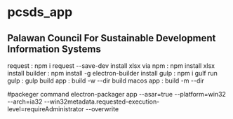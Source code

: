 # pcsds_app
<h2>Palawan Council For Sustainable Development Information Systems</h2>

request : npm i request --save-dev
install xlsx via npm : npm install xlsx
install builder : npm install -g electron-builder
install gulp : npm i gulf
run gulp : gulp
build app : build -w --dir
build macos app : build -m --dir


#packeger command
electron-packager app --asar=true --platform=win32 --arch=ia32 --win32metadata.requested-execution-level=requireAdministrator --overwrite